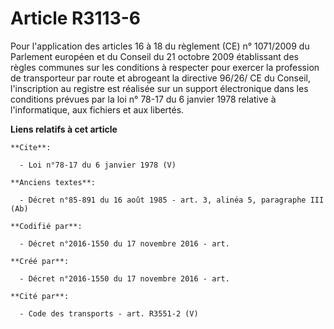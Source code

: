 # Article R3113-6

Pour l'application des articles 16 à 18 du règlement (CE) n° 1071/2009 du Parlement européen et du Conseil du 21 octobre 2009
établissant des règles communes sur les conditions à respecter pour exercer la profession de transporteur par route et
abrogeant la directive 96/26/ CE du Conseil, l'inscription au registre est réalisée sur un support électronique dans les
conditions prévues par la loi n° 78-17 du 6 janvier 1978 relative à l'informatique, aux fichiers et aux libertés.

**Liens relatifs à cet article**

	**Cite**:

	  - Loi n°78-17 du 6 janvier 1978 (V)

	**Anciens textes**:

	  - Décret n°85-891 du 16 août 1985 - art. 3, alinéa 5, paragraphe III (Ab)

	**Codifié par**:

	  - Décret n°2016-1550 du 17 novembre 2016 - art.

	**Créé par**:

	  - Décret n°2016-1550 du 17 novembre 2016 - art.

	**Cité par**:

	  - Code des transports - art. R3551-2 (V)
